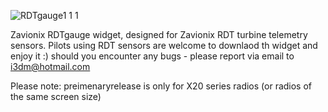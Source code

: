 ![RDTgauge1 1 1](https://github.com/i3dm/Zavionix/assets/8968780/a5de6bc9-6ffe-4333-a45d-4f2bf487fbd0)

Zavionix RDTgauge widget, designed for Zavionix RDT turbine telemetry sensors.
Pilots using RDT sensors are welcome to downlaod th widget and enjoy it :)
should you encounter any bugs - please report via email to i3dm@hotmail.com

Please note: preimenaryrelease is only for X20 series radios (or radios of the same screen size)

